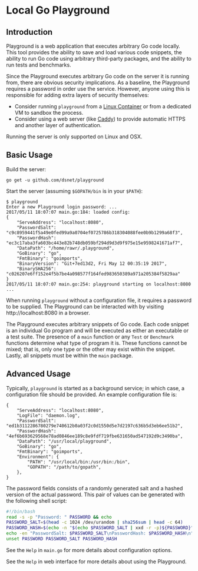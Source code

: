 # Local Go Playground #

## Introduction ##

Playground is a web application that executes arbitrary Go code locally.
This tool provides the ability to save and load various code snippets,
the ability to run Go code using arbitrary third-party packages,
and the ability to run tests and benchmarks.

Since the Playground executes arbitrary Go code on the server it is running from,
there are obvious security implications. As a baseline, the Playground requires
a password in order use the service. However, anyone using this is responsible
for adding extra layers of security themselves:
* Consider running `playground` from a [Linux Container](https://linuxcontainers.org/)
or from a dedicated VM to sandbox the process.
* Consider using a web server (like [Caddy](https://caddyserver.com/)) to provide
automatic HTTPS and another layer of authentication.

Running the server is only supported on Linux and OSX.

## Basic Usage ##

Build the server:

```go get -u github.com/dsnet/playground```

Start the server (assuming `$GOPATH/bin` is in your `$PATH`):

```
$ playground
Enter a new Playground login password: ...
2017/05/11 18:07:07 main.go:184: loaded config:
{
	"ServeAddress": "localhost:8080",
	"PasswordSalt": "c9c8959441f5a49e0fed99a9a0704ef0725786b318304088fee0b9b1299a68f3",
	"PasswordHash": "ec3c17aba3fa603bc443e82b748db059bf294d9d3d9f975e15e9598241671af7",
	"DataPath": "/home/rawr/.playground",
	"GoBinary": "go",
	"FmtBinary": "goimports",
	"BinaryVersion": "Git+7ed13d2, Fri May 12 00:35:19 2017",
	"BinarySHA256": "c026207e6ff152e4f5b7be4a098577f164fed983650389a971a205384f5829aa"
}
2017/05/11 18:07:07 main.go:254: playground starting on localhost:8080
...
```

When running `playground` without a configuration file, it requires a password
to be supplied. The Playground can be interacted with by visiting
http://localhost:8080 in a browser.

The Playground executes arbitrary snippets of Go code. Each code snippet is an
individual Go program and will be executed as either an executable or
a test suite. The presence of a `main` function or any `Test` or `Benchmark`
functions determine what type of program it is.	These functions cannot be mixed;
that is, only one type or the other may exist within the snippet.
Lastly, all snippets must be within the `main` package.

## Advanced Usage ##

Typically, `playground` is started as a background service; in which case,
a configuration file should be provided. An example configuration file is:

```
{
	"ServeAddress": "localhost:8080",
	"LogFile": "daemon.log",
	"PasswordSalt": "ed1b3112286780279e740612b0a03f2c0d1550d5e7d2197c636b5d3eb6ee51b2",
	"PasswordHash": "4ef6b693629568e78ad0846ee189c8e9fdf719fbe631650ad547192d9c3490ba",
	"DataPath": "/usr/local/playground",
	"GoBinary": "go",
	"FmtBinary": "goimports",
	"Environment": {
		"PATH": "/usr/local/bin:/usr/bin:/bin",
		"GOPATH": "/path/to/gopath",
	},
}
```

The password fields consists of a randomly generated salt and a hashed version
of the actual password. This pair of values can be generated with the following
shell script:

```bash
#!/bin/bash
read -s -p "Password: " PASSWORD && echo
PASSWORD_SALT=$(head -c 1024 /dev/urandom | sha256sum | head -c 64)
PASSWORD_HASH=$(echo -n "$(echo $PASSWORD_SALT | xxd -r -p)${PASSWORD}" | sha256sum | head -c 64)
echo -en "PasswordSalt: $PASSWORD_SALT\nPasswordHash: $PASSWORD_HASH\n"
unset PASSWORD PASSWORD_SALT PASSWORD_HASH
```

See the `Help` in `main.go` for more details about configuration options.

See the `Help` in web interface for more details about using the Playground.
